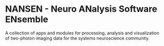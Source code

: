 # NANSEN - Neuro ANalysis Software ENsemble

A collection of apps and modules for processing, analysis and visualization of two-photon imaging data for the systems neuroscience community.
